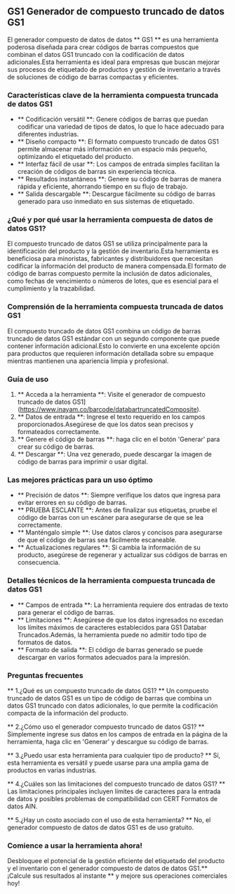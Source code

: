 ## GS1 Generador de compuesto truncado de datos GS1

El generador compuesto de datos de datos ** GS1 ** es una herramienta poderosa diseñada para crear códigos de barras compuestos que combinan el datos GS1 truncado con la codificación de datos adicionales.Esta herramienta es ideal para empresas que buscan mejorar sus procesos de etiquetado de productos y gestión de inventario a través de soluciones de código de barras compactas y eficientes.

### Características clave de la herramienta compuesta truncada de datos GS1

- ** Codificación versátil **: Genere códigos de barras que puedan codificar una variedad de tipos de datos, lo que lo hace adecuado para diferentes industrias.
- ** Diseño compacto **: El formato compuesto truncado de datos GS1 permite almacenar más información en un espacio más pequeño, optimizando el etiquetado del producto.
- ** Interfaz fácil de usar **: Los campos de entrada simples facilitan la creación de códigos de barras sin experiencia técnica.
- ** Resultados instantáneos **: Genere su código de barras de manera rápida y eficiente, ahorrando tiempo en su flujo de trabajo.
- ** Salida descargable **: Descargue fácilmente su código de barras generado para uso inmediato en sus sistemas de etiquetado.

### ¿Qué y por qué usar la herramienta compuesta de datos de datos GS1?

El compuesto truncado de datos GS1 se utiliza principalmente para la identificación del producto y la gestión de inventario.Esta herramienta es beneficiosa para minoristas, fabricantes y distribuidores que necesitan codificar la información del producto de manera compensada.El formato de código de barras compuesto permite la inclusión de datos adicionales, como fechas de vencimiento o números de lotes, que es esencial para el cumplimiento y la trazabilidad.

### Comprensión de la herramienta compuesta truncada de datos GS1

El compuesto truncado de datos GS1 combina un código de barras truncado de datos GS1 estándar con un segundo componente que puede contener información adicional.Esto lo convierte en una excelente opción para productos que requieren información detallada sobre su empaque mientras mantienen una apariencia limpia y profesional.

### Guía de uso

1. ** Acceda a la herramienta **: Visite el generador de compuesto truncado de datos GS1] (https://www.inayam.co/barcode/databartruncatedComposite).
2. ** Datos de entrada **: Ingrese el texto requerido en los campos proporcionados.Asegúrese de que los datos sean precisos y formateados correctamente.
3. ** Genere el código de barras **: haga clic en el botón 'Generar' para crear su código de barras.
4. ** Descargar **: Una vez generado, puede descargar la imagen de código de barras para imprimir o usar digital.

### Las mejores prácticas para un uso óptimo

- ** Precisión de datos **: Siempre verifique los datos que ingresa para evitar errores en su código de barras.
- ** PRUEBA ESCLANTE **: Antes de finalizar sus etiquetas, pruebe el código de barras con un escáner para asegurarse de que se lea correctamente.
- ** Manténgalo simple **: Use datos claros y concisos para asegurarse de que el código de barras sea fácilmente escaneable.
- ** Actualizaciones regulares **: Si cambia la información de su producto, asegúrese de regenerar y actualizar sus códigos de barras en consecuencia.

### Detalles técnicos de la herramienta compuesta truncada de datos GS1

- ** Campos de entrada **: La herramienta requiere dos entradas de texto para generar el código de barras.
- ** Limitaciones **: Asegúrese de que los datos ingresados ​​no excedan los límites máximos de caracteres establecidos para GS1 Databar Truncados.Además, la herramienta puede no admitir todo tipo de formatos de datos.
- ** Formato de salida **: El código de barras generado se puede descargar en varios formatos adecuados para la impresión.

### Preguntas frecuentes

** 1.¿Qué es un compuesto truncado de datos GS1? **
Un compuesto truncado de datos GS1 es un tipo de código de barras que combina un datos GS1 truncado con datos adicionales, lo que permite la codificación compacta de la información del producto.

** 2.¿Cómo uso el generador compuesto truncado de datos GS1? **
Simplemente ingrese sus datos en los campos de entrada en la página de la herramienta, haga clic en 'Generar' y descargue su código de barras.

** 3.¿Puedo usar esta herramienta para cualquier tipo de producto? **
Sí, esta herramienta es versátil y puede usarse para una amplia gama de productos en varias industrias.

** 4.¿Cuáles son las limitaciones del compuesto truncado de datos GS1? **
Las limitaciones principales incluyen límites de caracteres para la entrada de datos y posibles problemas de compatibilidad con CERT Formatos de datos AIN.

** 5.¿Hay un costo asociado con el uso de esta herramienta? **
No, el generador compuesto de datos de datos GS1 es de uso gratuito.

### Comience a usar la herramienta ahora!

Desbloquee el potencial de la gestión eficiente del etiquetado del producto y el inventario con el generador compuesto de datos de datos GS1.** ¡Calcule sus resultados al instante ** y mejore sus operaciones comerciales hoy!